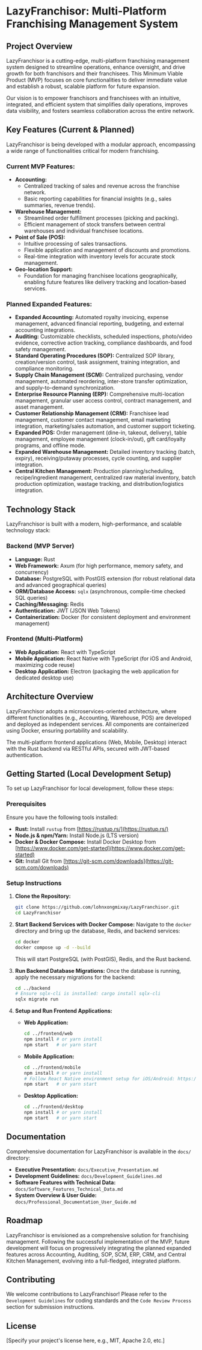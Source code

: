 # LazyFranchisor: Multi-Platform Franchising Management System

## Project Overview

LazyFranchisor is a cutting-edge, multi-platform franchising management system designed to streamline operations, enhance oversight, and drive growth for both franchisors and their franchisees. This Minimum Viable Product (MVP) focuses on core functionalities to deliver immediate value and establish a robust, scalable platform for future expansion.

Our vision is to empower franchisors and franchisees with an intuitive, integrated, and efficient system that simplifies daily operations, improves data visibility, and fosters seamless collaboration across the entire network.

## Key Features (Current & Planned)

LazyFranchisor is being developed with a modular approach, encompassing a wide range of functionalities critical for modern franchising.

### Current MVP Features:

*   **Accounting:**
    *   Centralized tracking of sales and revenue across the franchise network.
    *   Basic reporting capabilities for financial insights (e.g., sales summaries, revenue trends).
*   **Warehouse Management:**
    *   Streamlined order fulfillment processes (picking and packing).
    *   Efficient management of stock transfers between central warehouses and individual franchisee locations.
*   **Point of Sale (POS):**
    *   Intuitive processing of sales transactions.
    *   Flexible application and management of discounts and promotions.
    *   Real-time integration with inventory levels for accurate stock management.
*   **Geo-location Support:**
    *   Foundation for managing franchisee locations geographically, enabling future features like delivery tracking and location-based services.

### Planned Expanded Features:

*   **Expanded Accounting:** Automated royalty invoicing, expense management, advanced financial reporting, budgeting, and external accounting integrations.
*   **Auditing:** Customizable checklists, scheduled inspections, photo/video evidence, corrective action tracking, compliance dashboards, and food safety management.
*   **Standard Operating Procedures (SOP):** Centralized SOP library, creation/version control, task assignment, training integration, and compliance monitoring.
*   **Supply Chain Management (SCM):** Centralized purchasing, vendor management, automated reordering, inter-store transfer optimization, and supply-to-demand synchronization.
*   **Enterprise Resource Planning (ERP):** Comprehensive multi-location management, granular user access control, contract management, and asset management.
*   **Customer Relationship Management (CRM):** Franchisee lead management, customer contact management, email marketing integration, marketing/sales automation, and customer support ticketing.
*   **Expanded POS:** Order management (dine-in, takeout, delivery), table management, employee management (clock-in/out), gift card/loyalty programs, and offline mode.
*   **Expanded Warehouse Management:** Detailed inventory tracking (batch, expiry), receiving/putaway processes, cycle counting, and supplier integration.
*   **Central Kitchen Management:** Production planning/scheduling, recipe/ingredient management, centralized raw material inventory, batch production optimization, wastage tracking, and distribution/logistics integration.

## Technology Stack

LazyFranchisor is built with a modern, high-performance, and scalable technology stack:

### Backend (MVP Server)

*   **Language:** Rust
*   **Web Framework:** Axum (for high performance, memory safety, and concurrency)
*   **Database:** PostgreSQL with PostGIS extension (for robust relational data and advanced geographical queries)
*   **ORM/Database Access:** `sqlx` (asynchronous, compile-time checked SQL queries)
*   **Caching/Messaging:** Redis
*   **Authentication:** JWT (JSON Web Tokens)
*   **Containerization:** Docker (for consistent deployment and environment management)

### Frontend (Multi-Platform)

*   **Web Application:** React with TypeScript
*   **Mobile Application:** React Native with TypeScript (for iOS and Android, maximizing code reuse)
*   **Desktop Application:** Electron (packaging the web application for dedicated desktop use)

## Architecture Overview

LazyFranchisor adopts a microservices-oriented architecture, where different functionalities (e.g., Accounting, Warehouse, POS) are developed and deployed as independent services. All components are containerized using Docker, ensuring portability and scalability.

The multi-platform frontend applications (Web, Mobile, Desktop) interact with the Rust backend via RESTful APIs, secured with JWT-based authentication.

## Getting Started (Local Development Setup)

To set up LazyFranchisor for local development, follow these steps:

### Prerequisites

Ensure you have the following tools installed:

*   **Rust:** Install `rustup` from [https://rustup.rs/](https://rustup.rs/)
*   **Node.js & npm/Yarn:** Install Node.js (LTS version)
*   **Docker & Docker Compose:** Install Docker Desktop from [https://www.docker.com/get-started](https://www.docker.com/get-started)
*   **Git:** Install Git from [https://git-scm.com/downloads](https://git-scm.com/downloads)

### Setup Instructions

1.  **Clone the Repository:**
    ```bash
    git clone https://github.com/lohnxongmixay/LazyFranchisor.git
    cd LazyFranchisor
    ```

2.  **Start Backend Services with Docker Compose:**
    Navigate to the `docker` directory and bring up the database, Redis, and backend services:
    ```bash
    cd docker
    docker compose up -d --build
    ```
    This will start PostgreSQL (with PostGIS), Redis, and the Rust backend.

3.  **Run Backend Database Migrations:**
    Once the database is running, apply the necessary migrations for the backend:
    ```bash
    cd ../backend
    # Ensure sqlx-cli is installed: cargo install sqlx-cli
    sqlx migrate run
    ```

4.  **Setup and Run Frontend Applications:**

    *   **Web Application:**
        ```bash
        cd ../frontend/web
        npm install # or yarn install
        npm start   # or yarn start
        ```

    *   **Mobile Application:**
        ```bash
        cd ../frontend/mobile
        npm install # or yarn install
        # Follow React Native environment setup for iOS/Android: https://reactnative.dev/docs/environment-setup
        npm start   # or yarn start
        ```

    *   **Desktop Application:**
        ```bash
        cd ../frontend/desktop
        npm install # or yarn install
        npm start   # or yarn start
        ```

## Documentation

Comprehensive documentation for LazyFranchisor is available in the `docs/` directory:

*   **Executive Presentation:** `docs/Executive_Presentation.md`
*   **Development Guidelines:** `docs/Development_Guidelines.md`
*   **Software Features with Technical Data:** `docs/Software_Features_Technical_Data.md`
*   **System Overview & User Guide:** `docs/Professional_Documentation_User_Guide.md`

## Roadmap

LazyFranchisor is envisioned as a comprehensive solution for franchising management. Following the successful implementation of the MVP, future development will focus on progressively integrating the planned expanded features across Accounting, Auditing, SOP, SCM, ERP, CRM, and Central Kitchen Management, evolving into a full-fledged, integrated platform.

## Contributing

We welcome contributions to LazyFranchisor! Please refer to the `Development Guidelines` for coding standards and the `Code Review Process` section for submission instructions.

## License

[Specify your project's license here, e.g., MIT, Apache 2.0, etc.]